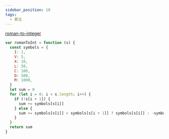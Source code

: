 ```yaml
---
sidebar_position: 10
tags:
  - 算法
---
```


[roman-to-integer](https://leetcode.com/problems/roman-to-integer/)

```js
var romanToInt = function (s) {
  const symbols = {
    I: 1,
    V: 5,
    X: 10,
    L: 50,
    C: 100,
    D: 500,
    M: 1000,
  }
  let sum = 0
  for (let i = 0; i < s.length; i++) {
    if (!s[i + 1]) {
      sum += symbols[s[i]]
    } else {
      sum += symbols[s[i]] > symbols[s[i + 1]] ? symbols[s[i]] : -symbols[s[i]]
    }
  }
  return sum
}
```
